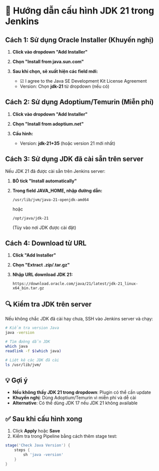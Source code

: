 # 🔧 Hướng dẫn cấu hình JDK 21 trong Jenkins

## Cách 1: Sử dụng Oracle Installer (Khuyến nghị)

1. **Click vào dropdown "Add Installer"**

2. **Chọn "Install from java.sun.com"**

3. **Sau khi chọn, sẽ xuất hiện các field mới:**
   - ☑ I agree to the Java SE Development Kit License Agreement
   - Version: Chọn **jdk-21** từ dropdown (nếu có)

## Cách 2: Sử dụng Adoptium/Temurin (Miễn phí)

1. **Click vào dropdown "Add Installer"**

2. **Chọn "Install from adoptium.net"**

3. **Cấu hình:**
   - Version: **jdk-21+35** (hoặc version 21 mới nhất)

## Cách 3: Sử dụng JDK đã cài sẵn trên server

Nếu JDK 21 đã được cài sẵn trên Jenkins server:

1. **BỎ tick "Install automatically"**

2. **Trong field JAVA_HOME, nhập đường dẫn:**
   ```
   /usr/lib/jvm/java-21-openjdk-amd64
   ```
   hoặc
   ```
   /opt/java/jdk-21
   ```
   (Tùy vào nơi JDK được cài đặt)

## Cách 4: Download từ URL

1. **Click "Add Installer"**

2. **Chọn "Extract *.zip/*.tar.gz"**

3. **Nhập URL download JDK 21:**
   ```
   https://download.oracle.com/java/21/latest/jdk-21_linux-x64_bin.tar.gz
   ```

## 🔍 Kiểm tra JDK trên server

Nếu không chắc JDK đã cài hay chưa, SSH vào Jenkins server và chạy:

```bash
# Kiểm tra version Java
java -version

# Tìm đường dẫn JDK
which java
readlink -f $(which java)

# Liệt kê các JDK đã cài
ls /usr/lib/jvm/
```

## 💡 Gợi ý

- **Nếu không thấy JDK 21 trong dropdown**: Plugin có thể cần update
- **Khuyến nghị**: Dùng Adoptium/Temurin vì miễn phí và dễ cài
- **Alternative**: Có thể dùng JDK 17 nếu JDK 21 không available

## ✅ Sau khi cấu hình xong

1. Click **Apply** hoặc **Save**
2. Kiểm tra trong Pipeline bằng cách thêm stage test:

```groovy
stage('Check Java Version') {
    steps {
        sh 'java -version'
    }
}
```